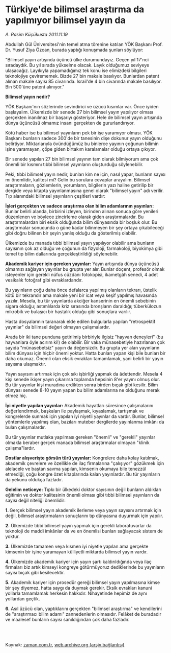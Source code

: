 # Türkiye'de bilimsel araştırma da yapılmıyor bilimsel yayın da

*A. Rasim Küçükusta 2011.11.19*

<td class="columnist-detail">
<p>Abdullah Gül Üniversitesi'nin temel atma törenine katılan YÖK Başkanı Prof. Dr. Yusuf Ziya Özcan, burada yaptığı konuşmada şunları söylüyor:</p>
<p>
<div id="haberMetinDiv">
<p> "Bilimsel yayın artışında üçüncü ülke durumundayız. Geçen yıl 17'nci sıradaydık. Bu yıl sırada yükselme olacak. Layık olduğumuz seviyeye ulaşacağız. Layıkıyla yapamadığımız tek konu ise elimizdeki bilgileri teknolojiye çevirememek. Bizde 27 bin makale basılıyor. Bunlardan patent alınan makale sayısı 85 civarında. İsrail'de 4 bin civarında makale basılıyor. Bin 500'üne patent alınıyor."
<p><b>Bilimsel yayın nedir?</b>
<p>YÖK Başkanı'nın sözlerinde sevindirici ve üzücü kısımlar var. Önce iyiden başlayalım. Ülkemizde bir senede 27 bin bilimsel yayın yapılıyor olması gerçekten inanılmaz bir başarıyı gösteriyor. Hele de bilimsel yayın artışında dünya üçüncüsü olmamız insanı gerçekten de gururlandırıyor.
<p>Kötü haber ise bu bilimsel yayınların pek bir işe yaramıyor olması. YÖK Başkanı bunların sadece 300'de bir tanesinin dişe dokunur yayın olduğunu belirtiyor. Miktarlarıyla övündüğümüz bu binlerce yayının çoğunun bilimin işine yaramayan, çöpe giden birtakım karalamalar olduğu ortaya çıkıyor.
<p>Bir senede yapılan 27 bin bilimsel yayının tam olarak bilmiyorum ama çok önemli bir kısmını tıbbi bilimsel yayınların oluşturduğu söylenebilir.
<p>Peki, tıbbi bilimsel yayın nedir, bunları kim ne için, nasıl yapar, bunların sayısı mı önemlidir, kalitesi mi? Gelin bu sorulara cevaplar arayalım. Bilimsel araştırmaların, gözlemlerin, yorumların, bilgilerin yazı haline getirilip bir dergide veya kitapta yayınlanmasına genel olarak "bilimsel yayın" adı verilir. Tıp alanındaki bilimsel yayınların çeşitleri vardır:
<p><b>İşleri gerçekten ve sadece araştırma olan bilim adamlarının yayınları:</b> Bunlar belirli alanda, birbirini izleyen, birinden alınan sonuca göre yenileri düzenlenen ve böylece zincirleme olarak giden araştırmalardır. Bu araştırmalardan biri eksik olduğunda bilim dünyasında bir boşluk olur. Bu araştırmalar sonucunda o güne kadar bilinmeyen bir şey ortaya çıkabileceği gibi doğru bilinen bir şeyin yanlış olduğu da gösterilmiş olabilir.
<p>Ülkemizde bu manada tıbbi bilimsel yayın yapılıyor olabilir ama bunların sayısının çok az olduğu ve çoğunun da fizyoloji, farmakoloji, biyokimya gibi temel tıp bilim dallarında gerçekleştirildiği söylenebilir.
<p><b>Akademik kariyer için gereken yayınlar:</b> Yayın artışında dünya üçüncüsü olmamızı sağlayan yayınlar bu grupta yer alır. Bunlar doçent, profesör olmak isteyenler için gerekli nüfus cüzdanı fotokopisi, ikametgâh senedi, 4 adet vesikalık fotoğraf gibi evraklardandır.
<p>Bu yayınların çoğu daha önce defalarca yapılmış olanların tekrarı, üstelik kötü bir tekrarıdır ama makale yeni bir icat veya keşif yapılmış havasında yazılır. Mesela, bu tür yayınlarda akciğer kanserinin en önemli sebebinin sigara olduğu; astımlılarda kriz sırasında bronşların daraldığı; tüberkülozun mikrobik ve bulaşıcı bir hastalık olduğu gibi sonuçlara varılır.
<p>Hasta dosyalarının taranarak elde edilen bulgularla yapılan "retrospektif yayınlar" da bilimsel değeri olmayan çalışmalardır.
<p>Arada bir iki tane punduna getirilmiş birbiriyle ilgisiz "hayvan deneyleri" (bu hayvanlara öyle acırım ki!) de olabilir. Bir vaka münasebetiyle hazırlanan çok sayıda "münasebetsiz" yayın da değersizdir. Bu grupta yer alan yayınların bilim dünyası için hiçbir önemi yoktur. Hatta bunları yapan kişi bile bunları bir daha okumaz. Önemli olan eksik evrakları tamamlamak, yani belirli bir yayın sayısına ulaşmaktır.
<p>Yayın sayısını artırmak için çok sıkı işbirliği yapmak da âdettendir. Mesela 4 kişi senede ikişer yayın çıkarırsa toplamda hepsinin 8'er yayını olmuş olur. Bu tür yayınlar kişi muradına erdikten sonra birden bıçak gibi kesilir. Bilim dünyası senede 8-10 yayın yapan bu bilim adamlarına ne olduğunu merak etmez hiç.
<p><b>İyi niyetle yapılan yayınlar:</b> Akademik hayatları süresince çalışmalarını değerlendirmek, başkaları ile paylaşmak, kıyaslamak, tartışmak ve kongrelerde sunmak için yapılan iyi niyetli yayınlar da vardır. Bunlar, bilimsel yöntemlerle yapılmış olan, bazıları muteber dergilerde yayınlanma imkânı da bulan çalışmalardır.
<p>Bu tür yayınlar mutlaka yapılması gereken "önemli" ve "gerekli" yayınlar olmakla beraber gerçek manada bilimsel araştırmalar olmayan "klinik çalışma"lardır.
<p><b>Dostlar alışverişte görsün türü yayınlar:</b> Kongrelere daha kolay katılmak, akademik çevrelere ve özellikle de ilaç firmalarına "çalışıyor" gözükmek için alelacele ve baştan savma yapılan, kimsenin okumaya bile tenezzül etmediği, çoğu kongre özet kitaplarında kalan yayınlardır. Bu tür yayınların da yekunu oldukça fazladır.
<p><b>Gelelim neticeye:</b> Tıpkı bir ülkedeki doktor sayısının değil bunların aldıkları eğitimin ve doktor kalitesinin önemli olması gibi tıbbi bilimsel yayınların da sayısı değil niteliği önemlidir:
<p><b>1. </b> Gerçek bilimsel yayın akademik ilerleme veya yayın sayısını artırmak için değil, bilimsel araştırmaların sonuçlarını tıp dünyasına duyurmak için yapılır.
<p><b>2.</b> Ülkemizde tıbbi bilimsel yayın yapmak için gerekli laboratuvarlar da teknoloji de maddi imkânlar da ve en önemlisi bunları sağlayacak sistem de yoktur.
<p><b>3.</b> Ülkemizde tamamen veya kısmen iyi niyetle yapılan ama gerçekte kimsenin bir işine yaramayan külliyetli miktarda bilimsel yayın vardır.
<p><b>4.</b> Ülkemizde akademik kariyer için yayın şartı kaldırıldığında veya ilaç firmaları biz artık kimseyi kongreye götürmüyoruz dediklerinde bu yayınların sayısı bıçak gibi kesilecektir.
<p><b>5.</b> Akademik kariyer için prosedür gereği bilimsel yayın yapılmasına kimse bir şey diyemez, hatta saygı da duymak gerekir. Eksik evrakları kanuni yollarla tamamlamak herkesin hakkıdır. Nihayetinde hepimiz de aynı yollardan geçtik.
<p><b>6.</b> Asıl üzücü olan, yaptıklarını gerçekten "bilimsel araştırma" ve kendilerini de "araştırmacı bilim adamı" zannedenlerin olmasıdır. Felâket de buradadır ve maalesef bunların sayısı sanıldığından çok daha fazladır.</p></p></p></p></p></p></p></p></p></p></p></p></p></p></p></p></p></p></p></p></p></p></p></div>
</p>


<p><br>
		 </br></p></td>

Kaynak: [zaman.com.tr](http://zaman.com.tr/yazar.do?yazino=1203672), [web.archive.org (arşiv bağlantısı)](http://web.archive.org/web/20111222052141/http://www.zaman.com.tr:80/yazar.do?yazino=1203672)

